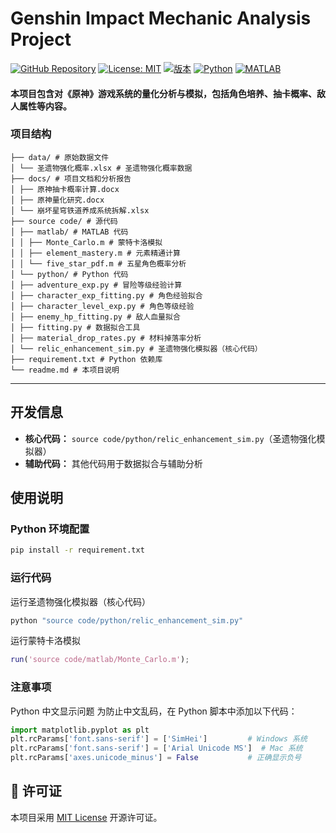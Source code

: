 ﻿# Genshin Impact Mechanic Analysis Project

[![GitHub Repository](https://img.shields.io/badge/Repository-Genshin_Mechanics_Analysis-blue?logo=github)](https://github.com/Redem-cat/genshin-mechanics-analysis)     [![License: MIT](https://img.shields.io/badge/License-MIT-yellow.svg)](https://opensource.org/licenses/MIT) [![版本](https://img.shields.io/badge/Version-1.0.0-green)]() [![Python](https://img.shields.io/badge/Python-3.8+-blue)]() [![MATLAB](https://img.shields.io/badge/MATLAB-R2020a+-orange)]()


#### 本项目包含对《原神》游戏系统的量化分析与模拟，包括角色培养、抽卡概率、敌人属性等内容。


### 项目结构

```
├── data/ # 原始数据文件
│ └── 圣遗物强化概率.xlsx # 圣遗物强化概率数据
├── docs/ # 项目文档和分析报告
│ ├── 原神抽卡概率计算.docx
│ ├── 原神量化研究.docx
│ └── 崩坏星穹铁道养成系统拆解.xlsx
├── source code/ # 源代码
│ ├── matlab/ # MATLAB 代码
│ │ ├── Monte_Carlo.m # 蒙特卡洛模拟
│ │ ├── element_mastery.m # 元素精通计算
│ │ └── five_star_pdf.m # 五星角色概率分析
│ └── python/ # Python 代码
│ ├── adventure_exp.py # 冒险等级经验计算
│ ├── character_exp_fitting.py # 角色经验拟合
│ ├── character_level_exp.py # 角色等级经验
│ ├── enemy_hp_fitting.py # 敌人血量拟合
│ ├── fitting.py # 数据拟合工具
│ ├── material_drop_rates.py # 材料掉落率分析
│ └── relic_enhancement_sim.py # 圣遗物强化模拟器（核心代码）
├── requirement.txt # Python 依赖库
└── readme.md # 本项目说明
```
---

## 开发信息

- **核心代码：** `source code/python/relic_enhancement_sim.py`（圣遗物强化模拟器）  
- **辅助代码：** 其他代码用于数据拟合与辅助分析



## 使用说明

### Python 环境配置

```bash
pip install -r requirement.txt
```

### 运行代码
运行圣遗物强化模拟器（核心代码）
```bash
python "source code/python/relic_enhancement_sim.py"
```
运行蒙特卡洛模拟
```matlab
run('source code/matlab/Monte_Carlo.m');
```

### 注意事项
Python 中文显示问题
为防止中文乱码，在 Python 脚本中添加以下代码：

```python
import matplotlib.pyplot as plt
plt.rcParams['font.sans-serif'] = ['SimHei']         # Windows 系统
plt.rcParams['font.sans-serif'] = ['Arial Unicode MS']  # Mac 系统
plt.rcParams['axes.unicode_minus'] = False           # 正确显示负号
```
## 📜 许可证

本项目采用 [MIT License](LICENSE) 开源许可证。
